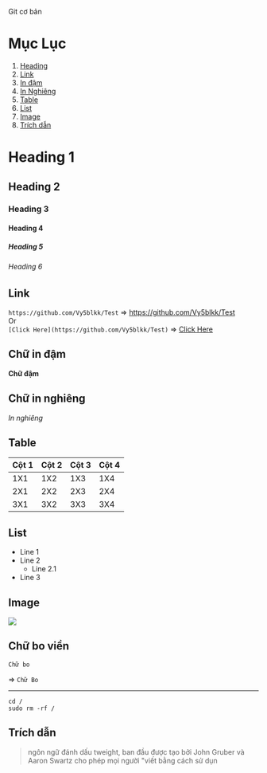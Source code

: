 Git cơ bản

# Mục Lục
1. [ Heading ](#heading)
2. [ Link ](#link)
3. [ In đậm ](#b)
4. [ In Nghiêng ](#i)
5. [ Table ](#table)
6. [ List ](#list)
7. [Image](#img)
8. [Trích dẫn](#trichdan)


<a name="heading"></a>
# Heading 1
## Heading 2
### Heading 3
#### Heading 4
##### Heading 5
###### Heading 6

## Link
`https://github.com/Vy5blkk/Test` => https://github.com/Vy5blkk/Test  
Or \
`[Click Here](https://github.com/Vy5blkk/Test)` => [Click Here](https://github.com/Vy5blkk/Test)

<a name="b"></a>
## Chữ in đậm
**Chữ đậm**

<a name="i"></a>
## Chữ in nghiêng
*In nghiêng*

<a name="table"></a>
## Table

|Cột 1|Cột 2|Cột 3|Cột 4|
|-----|-----|-----|-----|
|1X1|1X2|1X3|1X4|
|2X1|2X2|2X3|2X4|
|3X1|3X2|3X3|3X4|

<a name="list"></a>
## List
- Line 1
- Line 2
	- Line 2.1
- Line 3

<a name="img"></a>
## Image
<img src="https://pbs.twimg.com/profile_images/758084549821730820/_HYHtD8F.jpg">

## Chữ bo viền

```
Chữ bo
```
=>
`Chữ Bo`

---

```
cd /
sudo rm -rf /
```

<a name="trichdan"></a>
## Trích dẫn

> ngôn ngữ đánh dấu tweight, ban đầu được tạo bởi John Gruber và Aaron Swartz cho phép mọi người "viết bằng cách sử dụn